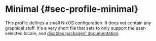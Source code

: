 # Minimal {#sec-profile-minimal}

This profile defines a small NixOS configuration. It does not contain any
graphical stuff. It's a very short file that sets [](#opt-i18n.supportedLocales)
to only support the user-selected locale, and
[disables packages' documentation](#opt-documentation.enable).

